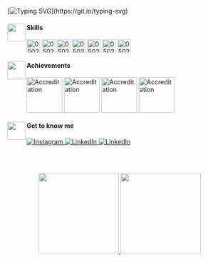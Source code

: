 
[![Typing SVG](https://readme-typing-svg.herokuapp.com?font=Roboto&pause=1000&color=BDBBBB&width=435&lines=Hi+there,+welcome+to+my+profile!)](https://git.io/typing-svg)


<section align="left">
  <img align='left' src='https://static.wikia.nocookie.net/omori/images/6/66/Mewo_Sleep_%28White_Space%29.gif/revision/latest?cb=20220208120101&format=original' width='40'>
  <h4>Skills</h4>
  <img align="center" alt="0502j-CSS" height="30" src="https://img.shields.io/badge/HTML-239120?style=for-the-badge&logo=html5&logoColor=white&color=black">
  <img align="center" alt="0502j-CSS" height="30" src="https://img.shields.io/badge/CSS-239120?&style=for-the-badge&logo=css3&logoColor=white&color=black">
  <img align="center" alt="0502j-CSS" height="30" src="https://img.shields.io/badge/JavaScript-F7DF1E?style=for-the-badge&logo=javascript&logoColor=white&color=black">
  <img align="center" alt="0502j-CSS" height="30" src="https://img.shields.io/badge/TypeScript-007ACC?style=for-the-badge&logo=typescript&logoColor=white&color=black">
  <img align="center" alt="0502j-CSS" height="30" src="https://img.shields.io/badge/React-20232A?style=for-the-badge&logo=react&logoColor=white&color=black">
  <img align="center" alt="0502j-CSS" height="30" src="https://img.shields.io/badge/Flutter-02569B?style=for-the-badge&logo=flutter&logoColor=white&color=black">
  <img align="center" alt="0502j-CSS" height="30" src="https://img.shields.io/badge/Dart-0175C2?style=for-the-badge&logo=dart&logoColor=white&color=black">
</section>

</section>

<section align="left">
  <img align='left' src='https://static.wikia.nocookie.net/omori/images/6/61/WS_Lightbulb_Sprite_1.gif/revision/latest?cb=20220726000602&format=original' width='40'>
  <h4>Achievements </h4>
  <section align="left">
        <img align="center" alt="Accreditation" height="80px" src="https://images.credly.com/size/110x110/images/ee35f7c5-696e-47ca-895c-960dfba108b3/image.png">
         <img align="center" alt="Accreditation" height="80px" src="https://images.credly.com/size/220x220/images/81f903ed-c3a1-4f4b-afcd-e03331a5b12c/image.png">
           <img align="center" alt="Accreditation" height="80px" src="https://images.credly.com/size/110x110/images/a12fff38-aab2-4643-be27-7e5c39ddc75c/image.png">
             <img align="center" alt="Accreditation" height="80px" src="https://images.credly.com/size/220x220/images/00634f82-b07f-4bbd-a6bb-53de397fc3a6/image.png">

  </section>
</section>

</section>

<section align="left">
  <img align='left' src='https://static.wikia.nocookie.net/omori/images/c/c3/Omori_%28Keyboard%29.gif/revision/latest?cb=20220308093824&format=original' width='40'>
  <h4>Get to know me</h4>
      <a href="https://www.instagram.com/jam_.sousa/" target="_blank">
    <img src="https://img.shields.io/badge/instagram-%23E4405F.svg?&style=for-the-badge&logo=instagram&logoColor=white&color=1a1919" alt="Instagram"/>
    </a>
    <a href="https://www.linkedin.com/in/jamsousa" target="_blank">
    <img src="https://img.shields.io/badge/linkedin-%230077B5.svg?&style=for-the-badge&logo=linkedin&logoColor=white&color=1a1919" alt="LinkedIn"/>
    </a>
      <a href="https://stackoverflow.com/users/21220217/jamile-de-sousa" target="_blank">
    <img src="https://img.shields.io/badge/Stack_Overflow-FE7A16?style=for-the-badge&logo=stack-overflow&logoColor=white&color=1a1919" alt="LinkedIn"/>
    </a>
</section>

<br><br>


<section align="center">
  <a href="https://github.com/0502j">
  <img height="180em" src="https://github-readme-stats.vercel.app/api?username=0502j&show_icons=false&theme=dark"/>
  <img height="180em" src="https://github-readme-stats.vercel.app/api/top-langs/?username=0502j&layout=compact&langs_count=6&theme=dark"/>
</section>
                                                                                                                                                                                                                                                                                              
<br>
